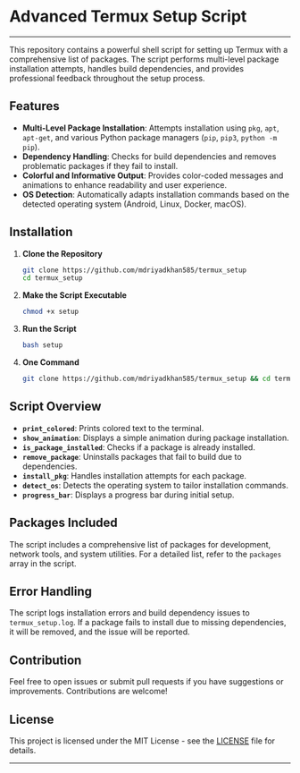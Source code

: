 # Advanced Termux Setup Script
----

This repository contains a powerful shell script for setting up Termux with a comprehensive list of packages. The script performs multi-level package installation attempts, handles build dependencies, and provides professional feedback throughout the setup process.

## Features

- **Multi-Level Package Installation**: Attempts installation using `pkg`, `apt`, `apt-get`, and various Python package managers (`pip`, `pip3`, `python -m pip`).
- **Dependency Handling**: Checks for build dependencies and removes problematic packages if they fail to install.
- **Colorful and Informative Output**: Provides color-coded messages and animations to enhance readability and user experience.
- **OS Detection**: Automatically adapts installation commands based on the detected operating system (Android, Linux, Docker, macOS).

## Installation

1. **Clone the Repository**

   ```bash
   git clone https://github.com/mdriyadkhan585/termux_setup
   cd termux_setup
   ```

2. **Make the Script Executable**

   ```bash
   chmod +x setup
   ```

3. **Run the Script**

   ```bash
   bash setup
   ```
4. **One Command**

   ```bash
   git clone https://github.com/mdriyadkhan585/termux_setup && cd termux_setup && chmod +x setup && ./setup
   ```
   
## Script Overview

- **`print_colored`**: Prints colored text to the terminal.
- **`show_animation`**: Displays a simple animation during package installation.
- **`is_package_installed`**: Checks if a package is already installed.
- **`remove_package`**: Uninstalls packages that fail to build due to dependencies.
- **`install_pkg`**: Handles installation attempts for each package.
- **`detect_os`**: Detects the operating system to tailor installation commands.
- **`progress_bar`**: Displays a progress bar during initial setup.

## Packages Included

The script includes a comprehensive list of packages for development, network tools, and system utilities. For a detailed list, refer to the `packages` array in the script.

## Error Handling

The script logs installation errors and build dependency issues to `termux_setup.log`. If a package fails to install due to missing dependencies, it will be removed, and the issue will be reported.

## Contribution

Feel free to open issues or submit pull requests if you have suggestions or improvements. Contributions are welcome!

## License

This project is licensed under the MIT License - see the [LICENSE](LICENSE) file for details.

---
